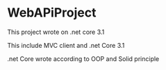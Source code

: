 # WebAPiProject

This project wrote on .net core 3.1

This include MVC client and .net Core 3.1

.net Core   wrote according  to OOP and Solid principle
